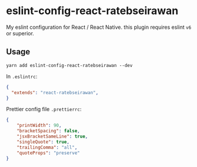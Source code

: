 # eslint-config-react-ratebseirawan
My eslint configuration for React / React Native. this plugin requires eslint `v6` or superior.

## Usage

```
yarn add eslint-config-react-ratebseirawan --dev
```

In `.eslintrc`:

```json
{ 
  "extends": "react-ratebseirawan", 
} 
```

Prettier config file `.prettierrc`:

```json
{
    "printWidth": 90,
    "bracketSpacing": false,
    "jsxBracketSameLine": true,
    "singleQuote": true,
    "trailingComma": "all",
    "quoteProps": "preserve"
}
```

